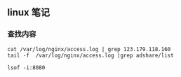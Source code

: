 ## linux 笔记

### 查找内容

```shell
cat /var/log/nginx/access.log | grep 123.179.118.160
tail -f  /var/log/nginx/access.log |grep adshare/list 
```

```shell
lsof -i:8080
```

